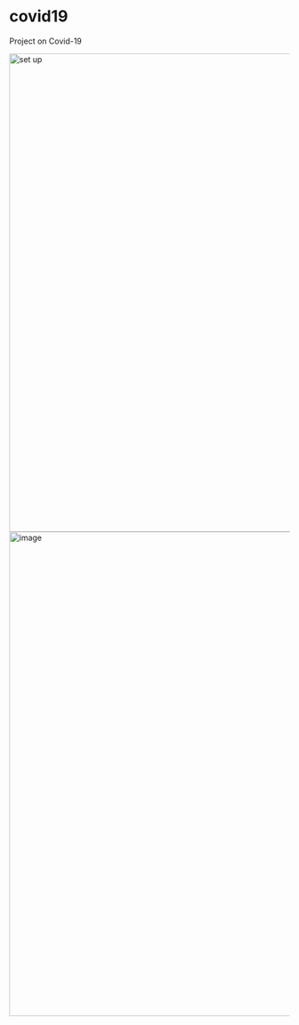 # covid19
Project on Covid-19 

<img width="860" alt="set up" src="https://github.com/user-attachments/assets/23617296-1cbd-4511-83ad-16a5ebd2963c" />

<img width="871" alt="image" src="https://github.com/user-attachments/assets/f62504c5-3bb7-4cfb-80f0-560a448c959f" />
